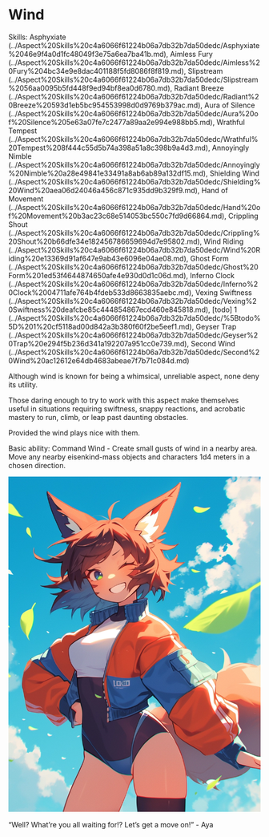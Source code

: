 # Wind

Skills: Asphyxiate (../Aspect%20Skills%20c4a6066f61224b06a7db32b7da50dedc/Asphyxiate%2046e9f4a0d1fc48049f3e75a6ea7ba41b.md), Aimless Fury (../Aspect%20Skills%20c4a6066f61224b06a7db32b7da50dedc/Aimless%20Fury%204bc34e9e8dac401188f5fd8086f8f819.md), Slipstream (../Aspect%20Skills%20c4a6066f61224b06a7db32b7da50dedc/Slipstream%2056aa0095b5fd448f9ed94bf8ea0d6780.md), Radiant Breeze (../Aspect%20Skills%20c4a6066f61224b06a7db32b7da50dedc/Radiant%20Breeze%20593d1eb5bc954553998d0d9769b379ac.md), Aura of Silence (../Aspect%20Skills%20c4a6066f61224b06a7db32b7da50dedc/Aura%20of%20Silence%205e63a07fe7c2477a89aa2e994e988bb5.md), Wrathful Tempest (../Aspect%20Skills%20c4a6066f61224b06a7db32b7da50dedc/Wrathful%20Tempest%208f444c55d5b74a398a51a8c398b9a4d3.md), Annoyingly Nimble (../Aspect%20Skills%20c4a6066f61224b06a7db32b7da50dedc/Annoyingly%20Nimble%20a28e49841e33491a8ab6ab89a132df15.md), Shielding Wind (../Aspect%20Skills%20c4a6066f61224b06a7db32b7da50dedc/Shielding%20Wind%20aea06d24046a456c871c935dd9b329f9.md), Hand of Movement (../Aspect%20Skills%20c4a6066f61224b06a7db32b7da50dedc/Hand%20of%20Movement%20b3ac23c68e514053bc550c7fd9d66864.md), Crippling Shout (../Aspect%20Skills%20c4a6066f61224b06a7db32b7da50dedc/Crippling%20Shout%20b66dfe34e182456786659694d7e95802.md), Wind Riding (../Aspect%20Skills%20c4a6066f61224b06a7db32b7da50dedc/Wind%20Riding%20e13369d91af647e9ab43e6096e04ae08.md), Ghost Form (../Aspect%20Skills%20c4a6066f61224b06a7db32b7da50dedc/Ghost%20Form%201ed53f4644874650afe4e930d0d1c06d.md), Inferno Clock (../Aspect%20Skills%20c4a6066f61224b06a7db32b7da50dedc/Inferno%20Clock%2004711afe764b4fdeb533d8663835aebc.md), Vexing Swiftness (../Aspect%20Skills%20c4a6066f61224b06a7db32b7da50dedc/Vexing%20Swiftness%20deafcbe85c444854867ecd460e845818.md), [todo] 1 (../Aspect%20Skills%20c4a6066f61224b06a7db32b7da50dedc/%5Btodo%5D%201%20cf5118ad00d842a3b380f60f2be5eef1.md), Geyser Trap (../Aspect%20Skills%20c4a6066f61224b06a7db32b7da50dedc/Geyser%20Trap%20e294f5b236d341a192207a951cc0e739.md), Second Wind (../Aspect%20Skills%20c4a6066f61224b06a7db32b7da50dedc/Second%20Wind%20ac12612e64db4683abeae7f7b71c084d.md)

Although wind is known for being a whimsical, unreliable aspect, none deny its utility.

Those daring enough to try to work with this aspect make themselves useful in situations requiring swiftness, snappy reactions, and acrobatic mastery to run, climb, or leap past daunting obstacles.

Provided the wind plays nice with them.

Basic ability: Command Wind - Create small gusts of wind in a nearby area. Move any nearby eisenkind-mass objects and characters 1d4 meters in a chosen direction.

![“Well? What’re you all waiting for!? Let’s get a move on!” - Aya](Wind%2074ca2d4930a146b09122c34d59e52281/aya.webp)

“Well? What’re you all waiting for!? Let’s get a move on!” - Aya
